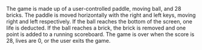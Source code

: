 The game is made up of a user-controlled paddle, moving ball, and 28 bricks. The paddle is moved horizontally with the right and left keys, moving right and left respectively. If the ball reaches the bottom of the screen, one life is deducted. If the ball reaches a brick, the brick is removed and one point is added to a running scoreboard. The game is over when the score is 28, lives are 0, or the user exits the game.